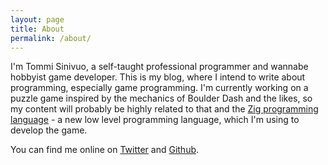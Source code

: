 ```yaml
---
layout: page
title: About
permalink: /about/
---
```


I'm Tommi Sinivuo, a self-taught professional programmer and wannabe hobbyist
game developer. This is my blog, where I intend to write about programming,
especially game programming. I'm currently working on a puzzle game inspired by
the mechanics of Boulder Dash and the likes, so my content will probably be
highly related to that and the [Zig programming language](https://ziglang.org) -
a new low level programming language, which I'm using to develop the game.

You can find me online on [Twitter](https://twitter.com/imPixeli) and
[Github](https://github.com/TommiSinivuo).
